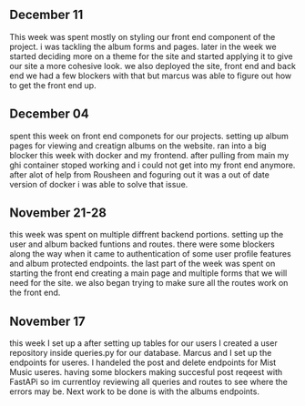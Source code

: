 ## December 11

This week was spent mostly on styling our front end component of the project. i was tackling the album forms and pages. later in the week we started deciding more on a theme for the site and started applying it to give our site a more cohesive look. we also deployed the site, front end and back end we had a few blockers with that but marcus was able to figure out how to get the front end up.

## December 04

spent this week on front end componets for our projects. setting up album pages for viewing and creatign albums on the website. ran into a big blocker this week with docker and my frontend. after pulling from main my ghi container stoped working and i could not get into my front end anymore. after alot of help from Rousheen and foguring out it was a out of date version of docker i was able to solve that issue.

## November 21-28

this week was spent on multiple diffrent backend portions. setting up the user and album backed funtions and routes.
there were some blockers along the way when it came to authentication of some user profile features and album protected endpoints. the last part of the week was spent on starting the front end creating a main page and multiple forms that we will need for the site. we also began trying to make sure all the routes work on the front end.

## November 17

this week I set up a after setting up tables for our users I created a user repository inside queries.py for our database. Marcus and I set up the endpoints for useres. I handeled the post and delete endpoints for Mist Music useres. having some blockers making succesful post reqeest with FastAPi so im currentloy reviewing all queries and routes to see where the errors may be. Next work to be done is with the albums endpoints.
